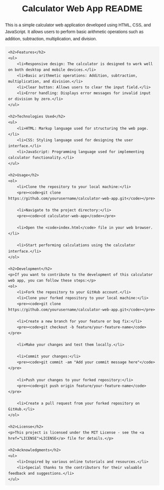 <!DOCTYPE html>
<html lang="en">
<head>
    <meta charset="UTF-8">
    <meta name="viewport" content="width=device-width, initial-scale=1.0">
    <title>Calculator Web App README</title>
    <style>
        body {
            font-family: Arial, sans-serif;
            line-height: 1.6;
            margin: 0;
            padding: 20px;
        }
        h1 {
            text-align: center;
        }
        h2 {
            margin-top: 30px;
        }
        pre {
            background-color: #f4f4f4;
            padding: 10px;
            overflow-x: auto;
        }
        code {
            font-family: monospace;
        }
    </style>
</head>
<body>
    <h1>Calculator Web App README</h1>
    <p>This is a simple calculator web application developed using HTML, CSS, and JavaScript. It allows users to perform basic arithmetic operations such as addition, subtraction, multiplication, and division.</p>

    <h2>Features</h2>
    <ul>
        <li>Responsive design: The calculator is designed to work well on both desktop and mobile devices.</li>
        <li>Basic arithmetic operations: Addition, subtraction, multiplication, and division.</li>
        <li>Clear button: Allows users to clear the input field.</li>
        <li>Error handling: Displays error messages for invalid input or division by zero.</li>
    </ul>

    <h2>Technologies Used</h2>
    <ul>
        <li>HTML: Markup language used for structuring the web page.</li>
        <li>CSS: Styling language used for designing the user interface.</li>
        <li>JavaScript: Programming language used for implementing calculator functionality.</li>
    </ul>

    <h2>Usage</h2>
    <ol>
        <li>Clone the repository to your local machine:</li>
        <pre><code>git clone https://github.com/yourusername/calculator-web-app.git</code></pre>

        <li>Navigate to the project directory:</li>
        <pre><code>cd calculator-web-app</code></pre>

        <li>Open the <code>index.html</code> file in your web browser.</li>

        <li>Start performing calculations using the calculator interface.</li>
    </ol>

    <h2>Development</h2>
    <p>If you want to contribute to the development of this calculator web app, you can follow these steps:</p>
    <ol>
        <li>Fork the repository to your GitHub account.</li>
        <li>Clone your forked repository to your local machine:</li>
        <pre><code>git clone https://github.com/yourusername/calculator-web-app.git</code></pre>

        <li>Create a new branch for your feature or bug fix:</li>
        <pre><code>git checkout -b feature/your-feature-name</code></pre>

        <li>Make your changes and test them locally.</li>

        <li>Commit your changes:</li>
        <pre><code>git commit -am "Add your commit message here"</code></pre>

        <li>Push your changes to your forked repository:</li>
        <pre><code>git push origin feature/your-feature-name</code></pre>

        <li>Create a pull request from your forked repository on GitHub.</li>
    </ol>

    <h2>License</h2>
    <p>This project is licensed under the MIT License - see the <a href="LICENSE">LICENSE</a> file for details.</p>

    <h2>Acknowledgments</h2>
    <ul>
        <li>Inspired by various online tutorials and resources.</li>
        <li>Special thanks to the contributors for their valuable feedback and suggestions.</li>
    </ul>
</body>
</html>
